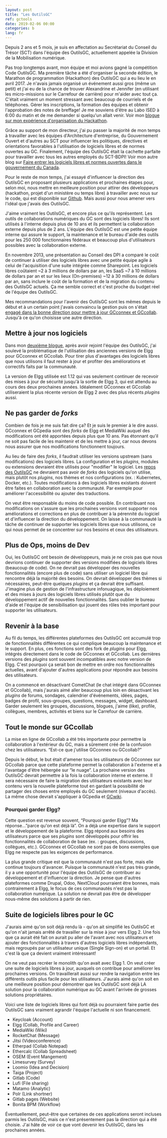 ```yaml
---
layout: post
title: "Les OutilsGC"
ref: gctools
date: 2019-02-06 00:00
categories: b
lang: fr
---
```


Depuis 2 ans et 5 mois, je suis en affectation au Secrétariat du Conseil du Trésor (SCT) dans l'équipe des OutilsGC, actuellement appelée la Division de la Mobilisation numérique.

Pas trop longtemps avant, mon équipe et moi avions gagné la compétition Code OutilsGC. Ma première tâche a été d'organiser la seconde édition, le Marathon de programmation (Hackathon) des OutilsGC qui a eu lieu le en avril 2017. Je n'avais jamais organisé un événement aussi gros (même un petit) et j'ai eu de la chance de trouver Alexandrine et Jennifer (en utilisant les micro-missions sur le Carrefour de carrière) pour m'aider avec tout ça. C'était vraiment un moment stressant avec beaucoup de courriels et de téléphones. Gérer les inscriptions, la formation des équipes et obtenir l'approbation des notes de breffage! Je me souviens d'être au Labo ISED à 6:00 du matin et de me demander si quelqu'un allait venir. Voir mon [blogue sur mon expérience d'organisation du Hackathon](https://medium.com/@DerekAlton/lessons-from-the-field-da467ea7362e#8634).

Grâce au support de mon directeur, j'ai pu passer la majorité de mon temps à travailler avec les équipes d'Architecture d'entreprise, du Gouvernement Ouvert et d'autres au SCT pour influencer les politiques, directives et orientations favorables à l'utilisation de logiciels libres et de normes ouvertes au GC. Finalement, l'équipe des OutilsGC était la cachette parfaite pour travailler avec tous les autres employés du SCT-BDPI! Voir mon autre blog sur [Faire entrer les logiciels libres et normes ouvertes dans le gouvernement du Canada](../../../2019/02/07/Faire-entrer-logiciels-libres-normes-ouvertes-dans-gc.html).

Pour le reste de mon temps, j'ai essayé d'influencer la direction des OutilsGC en proposant plusieurs applications et prochaines étapes pour, selon moi, nous mettre en meilleure position pour attirer des développeurs (hackathon, projet d'un ministère ou temps libre) à travailler avec nous sur le code, qui est disponible sur [Github](https://github.com/gctools-outilsgc). Mais aussi pour nous amener vers l'idéal que j'avais des OutilsGC.

J'aime vraiment les OutilsGC, et encore plus ce qu'ils représentent. Les outils de collaborations numériques du GC sont des logiciels libres! Ils sont utilisés à l'interne depuis plus de 10 ans et ils permettent la collaboration externe depuis plus de 2 ans. L'équipe des OutilsGC est une petite équipe interne qui assure le support, la maintenance et le bureau d'aide des outils pour les 250 000 fonctionnaires fédéraux et beaucoup plus d'utilisateurs possibles avec la collaboration externe.

En novembre 2013, une présentation au Conseil des DPI a comparé le coût de continuer à utiliser des logiciels libres avec une petite équipe agile à celui de l'acquisition d'une suite intégrée comme Sharepoint. Les logiciels libres coûtaient ~2 à 3 millions de dollars par an, les SaaS ~7 à 10 millions de dollars par an et sur les lieux (On-premises) ~12 à 30 millions de dollars par an, sans inclure le coût de la formation et de la migration du contenu des OutilsGC actuels. Ça me semble correct et c'est proche du budget réel de l'équipe des OutilsGC.

Mes recommandations pour l'avenir des OutilsGC sont les mêmes depuis le début et à un certain point j'avais convaincu la gestion puis on s'était [engagé dans la bonne direction pour mettre à jour GCconnex et GCcollab](https://github.com/gctools-outilsgc/gcconnex/tree/elgg2.3_upgrade). Jusqu'à ce qu'on choisisse une autre direction.

## Mettre à jour nos logiciels

Dans mon [deuxième blogue](https://smellems.github.io/b/2016/11/22/Developpement-outilsgc-surtout-gcconnex.html), après avoir rejoint l'équipe des OutilsGC, j'ai soulevé la problématique de l'utilisation des anciennes versions de Elgg pour GCconnex et GCcollab. Pour tirer plus d'avantages des logiciels libres que nous utilisons il faut rester à jour et profiter des améliorations et correctifs faits par la communauté.

La version de Elgg utilisée est 1.12 qui vas seulement continuer de recevoir des mises à jour de sécurité jusqu'à la sortie de Elgg 3, qui est attendu au cours des deux prochaines années. Idéalement GCconnex et GCcollab utiliseraient la plus récente version de Elgg 2 avec des plus récents _plugins_ aussi.

## Ne pas garder de _forks_

Combien de fois je me suis fait dire ça? Et je suis le premier à le dire aussi. GCconnex et GCpedia sont des _forks_ de Elgg et MediaWiki auquel des modifications ont été apportées depuis plus que 10 ans. Pas étonnant qu'il ne soit pas facile de les maintenir et de les mettre à jour, car nous devons nous assurer que nos modifications fonctionnent toujours.

Au lieu de faire des _forks_, il faudrait utiliser les versions upstream (sans modifications) des logiciels libres. La configuration et les _plugins_, modules ou extensions devraient être utilisés pour "modifier" le logiciel. Les [repos des OutilsGC](https://github.com/gctools-outilsgc) ne devraient pas avoir de _forks_ des logiciels qu'on utilise, mais plutôt nos _plugins_, nos thèmes et nos configurations (ex. : Kubernetes, Docker, etc.). Toutes modifications à des logiciels libres existants doivent être faites en collaboration avec la communauté. Par exemple pour améliorer l'accessibilité ou ajouter des traductions.

On veut être responsable du moins de code possible. En contribuant nos modifications on s'assure que les prochaines versions vont supporter nos améliorations et corrections en plus de contribuer à la pérennité du logiciel et d'influencer la direction du développement. On laisse à la communauté la tâche de continuer de supporter les logiciels libres que nous utilisons, ce qui nous permet de se concentrer sur nos besoins et ceux des utilisateurs.

## Plus de Ops, moins de Dev

Oui, les OutilsGC ont besoin de développeurs, mais je ne crois pas que nous devrions continuer de supporter des versions modifiées de logiciels libres (beaucoup de code). On ne devrait pas développer des nouvelles fonctionnalités (encore plus de code) sans utiliser un logiciel libre qui rencontre déjà la majorité des besoins. On devrait développer des thèmes si nécessaires, peut-être quelques _plugins_ et ça devrait être suffisant. J'imagine plus de gestion de l'infrastructure infonuagique, les déploiement et des mises à jours des logiciels libres utilisés plutôt que du développement actif de nouvelles fonctionnalités. Sans oublier le bureau d'aide et l'équipe de sensibilisation qui jouent des rôles très important pour supporter les utilisateurs.

## Revenir à la base

Au fil du temps, les différentes plateformes des OutilsGC ont accumulé trop de fonctionnalités différentes ce qui complique beaucoup la maintenance et le support. En plus, ces fonctions sont des fork de _plugins_ pour Elgg, intégrés directement dans le code de GCconnex et GCcollab. Les dernières versions des _plugins_ sont souvent incompatibles avec notre version de Elgg. C'est pourquoi ça serait bon de mettre en ordre nos fonctionnalités actuelles, avant d'ajouter d'autres applications pour répondre aux besoins des utilisateurs.

On a commencé en désactivant CometChat (le chat intégré dans GCconnex et GCcollab), mais j'aurais aimé aller beaucoup plus loin en désactivant les _plugins_ de forums, sondages, calendrier d'événements, idées, pages, badges de profil, sous-groupes, questions, messages, widget, dashboard. Garder seulement les groupes, discussions, blogues, j'aime (like), profile, collègues, membres, activités et biens sur le Carrefour de carrière.

## Tout le monde sur GCcollab

La mise en ligne de GCcollab a été très importante pour permettre la collaboration à l'extérieur du GC, mais a sûrement créé de la confusion chez les utilisateurs. “Est-ce que j'utilise GCconnex ou GCcollab?”

Depuis le début, le but était d'amener tous les utilisateurs de GCconnex sur GCcollab parce que cette plateforme permet la collaboration à l'externe et a l'avantage d'être hébergée sur “le nuage”. La prochaine version des OutilsGC devrait permettre à la fois la collaboration interne et externe. Il sera nécessaire de faire la migration des utilisateurs existants avec leur contenu vers la nouvelle plateforme tout en gardant la possibilité de partager des choses entre employés du GC seulement (niveaux d'accès). La même chose devrait s'appliquer à GCpedia et [GCwiki](https://wiki.gccollab.ca/Main_Page).

### Pourquoi garder Elgg?

Cette question est revenue souvent, “Pourquoi garder Elgg”? Ma réponse...”parce qu'on est déjà là”. On a déjà une expertise dans le support et le développement de la plateforme. Elgg répond aux besoins des utilisateurs parce que ses _plugins_ sont développés pour offrir les fonctionnalités de collaboration de base (ex. : groupes, discussions, collègues, etc.). GCconnex et GCcollab ne sont pas de bons exemples que Elgg ne respecte pas les exigences de performance.

La plus grande critique est que la communauté n'est pas forte, mais elle continue toujours d'avancer. Puisque la communauté n'est pas très grande, il y a une opportunité pour l'équipe des OutilsGC de contribuer au développement et d'influencer la direction. Je pense que d'autres plateformes comme Drupal, Odoo, NextCloud pourraient être bonnes, mais contrairement à Elgg, le focus de ces communautés n'est pas la collaboration numérique. La solution ne devrait pas être de développer nous-même des solutions à partir de rien.

## Suite de logiciels libres pour le GC

J'aurais aimé qu'on soit déjà rendu là - qu'on ait simplifié les OutilsGC et qu'on n'ait jamais arrêté de travailler sur la mise à jour vers Elgg 2. Une fois que ça aurait été fait on aurait pu aller de l'avant avec nos utilisateurs et ajouter des fonctionnalités à travers d'autres logiciels libres indépendants, mais regroupés par un utilisateur unique (Single Sign-on) et un portail. Et c'est là que ça devient vraiment intéressant!

On ne veut pas recréer le monolith qu'on avait avec Elgg 1. On veut créer une suite de logiciels libres à jour, auxquels on contribue pour améliorer les prochaines versions. On travaillerait aussi sur rendre la navigation entre les différents outils plus facile pour les utilisateurs. J'aurais aimé qu'on soit en une meilleure position pour démontrer que les OutilsGC sont déjà LA solution pour la collaboration numérique au GC avant l'arrivée de grosses solutions propriétaires.

Voici une liste de logiciels libres qui font déjà ou pourraient faire partie des OutilsGC sans vraiment agrandir l'équipe l'actuelle ni son financement.

- Keycloak (Account)
- Elgg (Collab, Profile and Career)
- MediaWiki (Wiki)
- RocketChat (Message)
- Jitsi (Videoconference)
- Etherpad (Collab Notepad)
- Ethercalc (Collab Spreadsheet)
- OSEM (Event Mangement)
- Limesurvey (Survey)
- Loomio (Idea and Decision) 
- Taiga (Project)
- Gitlab (Code)
- Lufi (File sharing)
- Matamo (Analytic)
- Polr (Link shortner)
- Gitlab pages (Website)
- Bonita BPM (Workflow)

Éventuellement, peut-être que certaines de ces applications seront incluses parmis les OutilsGC, mais ce n'est présentement pas la direction qui a été choisie. J'ai hâte de voir ce que vont devenir les OutilsGC, dans les prochaines années.
